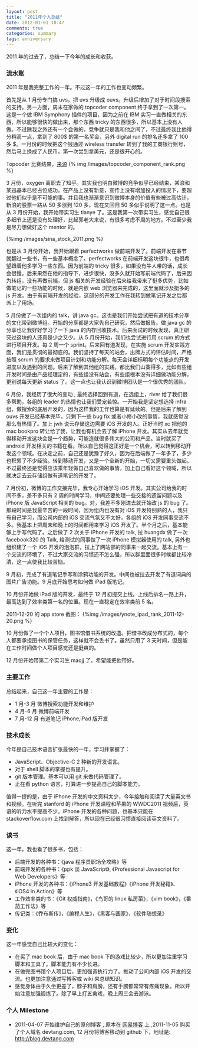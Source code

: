 ```yaml
---
layout: post
title: "2011年个人总结"
date: 2012-01-01 18:47
comments: true
categories: summary
tags: anniversary
---
```


2011 年的过去了，总结一下今年的成长和收获。

### 流水账

2011 年是我完整工作的一年。不过这一年的工作也变动频繁。

首先是从 1 月份专门搞 uvs，把 uvs 升级成 ouvs。升级后增加了对于时间段搜索的支持。另一方面，周末在家做的 topcoder component 终于拿到了一次第一。这是一个做 IBM Symphony 插件的项目，因为之前在 IBM 实习一直做相关的东西，所以能够很快的做出来，那个东西 tricky 的东西很多，所以基本上没有人做。不过除我之外还有一个会做的，竞争就只是我和他之间了，不过最终我比他得分稍高一点，拿到了 800$ 的第一名奖金，另外 digital run 的排名还多拿了 100 多 $。一月份的时候把这个钱通过 wireless
transfer 转到了我的工商银行账号，然后马上换成了人民币。第一次尝到拿美元，还是很开心的。

<!--more-->

Topcoder 比赛结果，[来源](http://community.topcoder.com/tc?module=CompContestDetails&pj=30014856)
{% img /images/topcoder_component_rank.png %}

3 月份，oxygen 离职去了知乎。其实我也明白微博的竞争似乎已经结束，某浪和某迅基本已经占位成功。在产品上没有新意，宣传上没有增加投入的情况下，要超过他们似乎是不可能的事。并且我也渐渐意识到微博本身的价值有些被过高估计，新浪的股票一路从 50 多涨到 120 多，现在又回归 50 多似乎说明了这一点。也是从 3 月份开始，我开始带实习生 tianye 了。这是我第一次带实习生，感觉自己很多细节上还是没有处理好，比起郭老大来说，有很多考虑不周的地方。不过至少我是尽力想做好这个 mentor 的。

{%img /images/sina_stock_2011.png %}

也是从 3 月份开始，我开始跟着 perfectworks 做前端开发了。前端开发在春节就翻过一些书，有一些基本概念了。perfectworks 在前端开发这块很牛，也很希望跟着他多学习一些东西。因为前端的 tricky 很多，如果没有牛人带的话，成长会很慢。后来果然在他的指导下，进步很快，没多久就开始写前端代码了，后来因为转组，没有再做前端，但 js 相关的开发经验在后来给我带来了挺多优势，比如做笔记的一些功能的时候，就是内嵌 web 浏览器来完成的，这里面就涉及挺多的 js 开发。由于有前端开发的经验，这部分的开发工作在我转到做笔记开发之后都派上了用场。

5 月份做了一次组内的 talk，讲 java gc。这也是我们开始尝试把有道的技术分享的文化带到微博组。开始的分享都是大家先自己研究，然后做报告。做 java gc 的分享也让我好好学习了一下 java 的内存回收技术。后来面试的时候发现，真正研究过这块的人还真是少之又少。从 5 月份开始，我们也尝试进行用 scrum 的方式进行项目开发。每 2 周一个 sprint。后来回有道发现，在实施 scrum 开发实践方面，我们是贯彻的最彻底的。我们坚持了每天的站会，出牌方式的评估时间，严格按照 scrum 的要求来做项目计划和功能分解。每天会详细标明每个功能点的开发进度以及遇到的问题。后来了解到其他组的实践，都比我们山寨得多，比如有些组开发时间是由产品经理定的，有些组没有站会，有些组根本没有详细做功能分解，更别说每天更新 status 了。这一点也让我认识到微博团队是一个很优秀的团队。

6 月份，我经历了很大的变动 , 最终选择回到有道，在选组上，river 给了我们很多帮助，各组的 leader 的热情也让我们受宠若惊。一开始我是坚定想选择 infra 组，做搜索的底层开发的，因为这样我的工作也算是有延续的。但是后来了解到 ouvs 开发已经基本完毕，只剩下一些 bug fix 或者小修小改的事情，我就感觉没那么有热情了。加上 jwh 说云存储这边需要 iOS 开发的人。正好当时 xc 把他的 mac bookpro 转让给了我，让我也有机会去了解 iPhone 开发。其实从去年就觉得移动开发这块会是一个趋势，可能造就很多伟大的公司和产品。当时就买了 android 开发相关的书籍在看。所以自己觉得这正好是一个机会，可以转到移动开发这个领域。在决定之前，自己还是犹豫了好久，因为在后端做了一年多了，多少也积累了不少经验。转到移动开发，又是一个全新的开始，一切又需要重头做起。不过最终还是觉得应该乘年轻做自己喜欢做的事情，加上自己看好这个领域，所以就决定去云存储组做有道笔记的开发了。

7 月份初，微博的工作交接完毕，我专心开始学习 iOS 开发。其实公司给我的时间不多，差不多只有 2 周的时间学习，中间还要处理一些交接的遗留问题以及 iPhone 版 JavaScript 相关的 bug。对，我差不多刚进去就开始改 js 的 bug 了。那段时间是我最辛苦的一段时间，因为组内也没有对 iOS 开发特别熟的人，我只有自己学习，而公司内部的 iOS 交流气氛又不太好，各组的 iOS 开发同事交流不多。我基本上把周末和晚上的时间都用来学习 iOS 开发了。半个月之后，基本能够上手写代码了。之后做了 2 次关于 iPhone 开发的 talk, 拉 huangdx 做了一次 facebook320 的 Talk, 给测试的同事做了一次 iPhone 模拟器使用的 talk, 另外也组织建了一个 iOS 开发的泡泡群，拉上了网站部的同事来一起交流。基本上有一个交流的环境了，不过大家交流的习惯还不怎么强，所以群里面很多时候都比较冷清，这一点使我比较苦恼。

9 月初，完成了有道笔记手写和涂鸦功能的开发。中间也被拉去开发了有道词典的图片广告功能。9 月底开始思考如何做 iPad 版笔记。

10 月份开始做 iPad 版的开发，最终于 12 月初提交上线。上线后排名一路上升，最高达到了效率类第一名的位置。现在一直稳定在效率类前 5 名。

2011-12-20 的 app store 截图：
{%img /images/ynote_ipad_rank_2011-12-20.png %}

10 月份做了一个个人项目，图书馆借书系统的改造。把借书改成分布式的，每个人都要承担图书的保管任务，这样就不会丢书了。虽然只用了 3 天时间，但是能在工作时间做个人项目感觉还是挺爽的。

12 月份开始带第二个实习生 maojj 了。希望能把他带好。

### 主要工作
总结起来，自己这一年主要的工作是：

 * 1 月-3 月 微博搜索功能开发和维护
 * 4 月-6 月 微博前端开发
 * 7 月-12 月 有道笔记 iPhone,iPad 版开发

### 技术成长
今年是自己技术语言扩张最快的一年，学习并掌握了：

* JavaScript、Objective-C 2 种新的开发语言。
* 对于 shell 脚本的掌握也有提升。
* git 版本管理。基本可以用 git 来做代码管理了。
* 正在看 python 语言，打算进一步提高自己的脚本能力。

值得一提的是，由于 iPhone 开发的中文资料太少，今年接触和阅读了大量英文书和视频。在听完 stanford 的 iPhone 开发课程和苹果的 WWDC2011 视频后，英语的听力水平提高不少。iPhone 开发的各种问题，也基本只能在 stackoverflow.com 上找到解答，所以现在已经很习惯直接阅读英文资料了。

### 读书
这一年，我也看了很多书，包括：

* 后端开发的各种书：《java 程序员职场全攻略》等
* 前端开发的各种书：《ppk 谈 JavaScript》, 《Professional Javascript for Web Developers》等
* iPhone 开发的各种书：《iPhone3 开发基础教程》《iPhone 开发秘籍》、《iOS4 in Action》等
* 工作效率类的书：《Git 权威指南》，《鸟哥的 linux 私房菜》，《vim book》，《番茄工作法》等
* 传记类：《乔布斯传》，《编程人生》，《黑客与画家》，《软件随想录》

### 变化
这一年感觉自己比较大的变化：

* 在买了 mac book 后，由于 mac book 下的游戏比较少，所以更加注重学习脚本和工具了。脚本能力有不少长进。
* 在做完图书馆个人项目后，更加强调执行力了。推动了公司内部 iOS 开发的交流。也更加注意通过写博客或 wiki 来总结知识。
* 感觉身体由于久坐更差了，脖子和肩膀，还有手腕都常常有疼痛现象。所以开始注意加强锻炼了。除了早上打五禽戏，晚上周三会去游泳。

### 个人 Milestone
* 2011-04-07 开始维护自己的原创博客 , 原本在 [网易博客](http://tangqiaoboy.blog.163.com) 上 ,2011-11-05 购买了个人域名 devtang.com, 12 月份将博客移动到 github 下，地址是: <http://blog.devtang.com>
